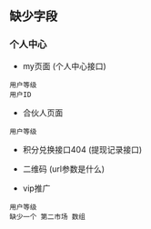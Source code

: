 ## 缺少字段
### 个人中心
- my页面 (个人中心接口)
```
用户等级
用户ID
```

- 合伙人页面 
```
用户等级
```

- 积分兑换接口404 (提现记录接口)

- 二维码 (url参数是什么)

- vip推广 
```
用户等级
缺少一个 第二市场 数组
```